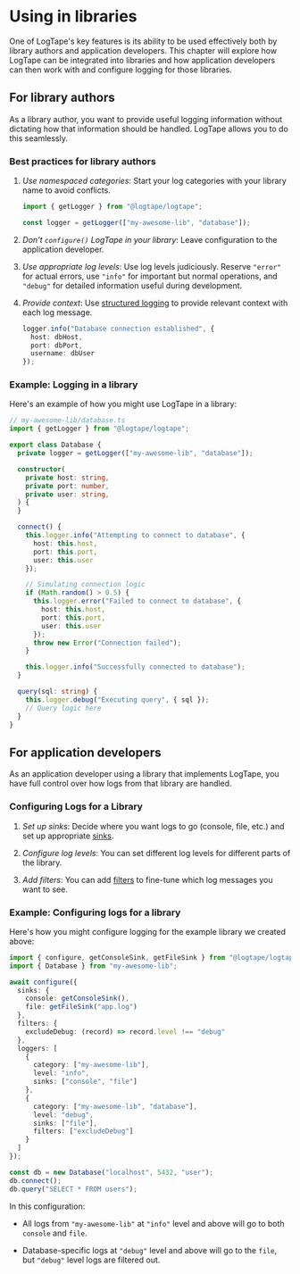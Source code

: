 Using in libraries
==================

One of LogTape's key features is its ability to be used effectively both by
library authors and application developers.  This chapter will explore
how LogTape can be integrated into libraries and how application developers
can then work with and configure logging for those libraries.


For library authors
-------------------

As a library author, you want to provide useful logging information without
dictating how that information should be handled.  LogTape allows you to do
this seamlessly.

### Best practices for library authors

 1. *Use namespaced categories*: Start your log categories with your library
    name to avoid conflicts.

    ~~~~ typescript
    import { getLogger } from "@logtape/logtape";

    const logger = getLogger(["my-awesome-lib", "database"]);
    ~~~~

 2. *Don't `configure()` LogTape in your library*: Leave configuration
    to the application developer.

 3. *Use appropriate log levels*: Use log levels judiciously.
    Reserve `"error"` for actual errors, use `"info"` for important
    but normal operations, and `"debug"` for detailed information useful
    during development.

 4. *Provide context*: Use [structured logging](./struct.md) to provide
    relevant context with each log message.

    ~~~~ typescript
    logger.info("Database connection established", {
      host: dbHost,
      port: dbPort,
      username: dbUser
    });
    ~~~~

### Example: Logging in a library

Here's an example of how you might use LogTape in a library:

```typescript
// my-awesome-lib/database.ts
import { getLogger } from "@logtape/logtape";

export class Database {
  private logger = getLogger(["my-awesome-lib", "database"]);

  constructor(
    private host: string,
    private port: number,
    private user: string,
  ) {
  }

  connect() {
    this.logger.info("Attempting to connect to database", {
      host: this.host,
      port: this.port,
      user: this.user
    });

    // Simulating connection logic
    if (Math.random() > 0.5) {
      this.logger.error("Failed to connect to database", {
        host: this.host,
        port: this.port,
        user: this.user
      });
      throw new Error("Connection failed");
    }

    this.logger.info("Successfully connected to database");
  }

  query(sql: string) {
    this.logger.debug("Executing query", { sql });
    // Query logic here
  }
}
```


For application developers
--------------------------

As an application developer using a library that implements LogTape,
you have full control over how logs from that library are handled.

### Configuring Logs for a Library

 1. *Set up sinks*: Decide where you want logs to go (console, file, etc.)
    and set up appropriate [sinks](./sinks.md).

 2. *Configure log levels*: You can set different log levels for different
    parts of the library.

 3. *Add filters*: You can add [filters](./filters.md) to fine-tune which
    log messages you want to see.

### Example: Configuring logs for a library

Here's how you might configure logging for the example library we created
above:

~~~~ typescript
import { configure, getConsoleSink, getFileSink } from "@logtape/logtape";
import { Database } from "my-awesome-lib";

await configure({
  sinks: {
    console: getConsoleSink(),
    file: getFileSink("app.log")
  },
  filters: {
    excludeDebug: (record) => record.level !== "debug"
  },
  loggers: [
    {
      category: ["my-awesome-lib"],
      level: "info",
      sinks: ["console", "file"]
    },
    {
      category: ["my-awesome-lib", "database"],
      level: "debug",
      sinks: ["file"],
      filters: ["excludeDebug"]
    }
  ]
});

const db = new Database("localhost", 5432, "user");
db.connect();
db.query("SELECT * FROM users");
~~~~

In this configuration:

 -  All logs from `"my-awesome-lib"` at `"info"` level and above will go
    to both `console` and `file`.

 -  Database-specific logs at `"debug"` level and above will go to the `file`,
    but `"debug"` level logs are filtered out.

